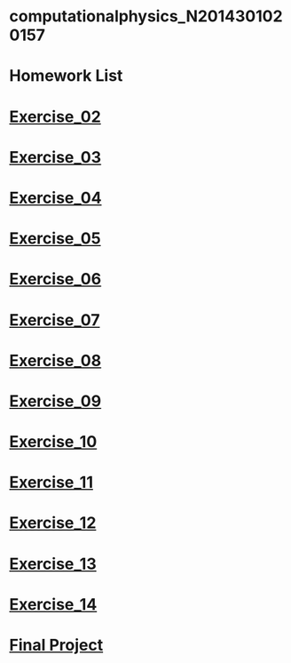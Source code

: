 # computationalphysics_N2014301020157
# Homework List
# [Exercise_02](https://github.com/LIWEI233/computationalphysics_N2014301020157/blob/master/Exercise_02.md)
# [Exercise_03](https://github.com/LIWEI233/computationalphysics_N2014301020157/blob/master/Exercise_03.md)
# [Exercise_04]()
# [Exercise_05]()
# [Exercise_06]()
# [Exercise_07]()
# [Exercise_08]()
# [Exercise_09]()
# [Exercise_10]()
# [Exercise_11]()
# [Exercise_12]()
# [Exercise_13]()
# [Exercise_14]()
# [Final Project]()
